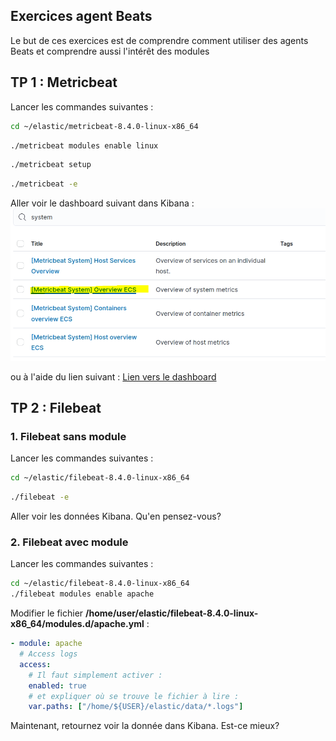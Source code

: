 
## Exercices agent Beats
Le but de ces exercices est de comprendre comment utiliser des agents Beats et comprendre aussi l'intérêt des modules

## TP 1 : Metricbeat
Lancer les commandes suivantes :
``` sh
cd ~/elastic/metricbeat-8.4.0-linux-x86_64
```
``` sh
./metricbeat modules enable linux
```
``` sh
./metricbeat setup
```
``` sh
./metricbeat -e
```
Aller voir le dashboard suivant dans Kibana :
![](
https://raw.githubusercontent.com/vincent2mots/elk/main/Beats/images/overview_ecs.PNG)

ou à l'aide du lien suivant :
[Lien vers le dashboard](http://localhost:5601/app/dashboards#/view/Metricbeat-system-overview-ecs?_g=())

## TP 2 : Filebeat
### 1. Filebeat sans module
Lancer les commandes suivantes :
``` sh
cd ~/elastic/filebeat-8.4.0-linux-x86_64
```
``` sh
./filebeat -e
```

Aller voir les données Kibana. Qu'en pensez-vous?

### 2. Filebeat avec module
Lancer les commandes suivantes :
``` sh
cd ~/elastic/filebeat-8.4.0-linux-x86_64
./filebeat modules enable apache
```

Modifier le fichier **/home/user/elastic/filebeat-8.4.0-linux-x86_64/modules.d/apache.yml** :

``` yml
- module: apache
  # Access logs
  access:
    # Il faut simplement activer :
    enabled: true
    # et expliquer où se trouve le fichier à lire :
    var.paths: ["/home/${USER}/elastic/data/*.logs"]
```

Maintenant, retournez voir la donnée dans Kibana. Est-ce mieux?
